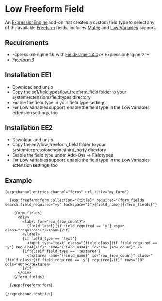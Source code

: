 # Low Freeform Field

An [ExpressionEngine](http://expressionengine.com/) add-on that creates a custom field type to select any of the available [Freeform](http://www.solspace.com/software/detail/freeform/) fields. Includes [Matrix](http://pixelandtonic.com/matrix) and [Low Variables](http://gotolow.com/addons/low-variables) support.

## Requirements

- ExpressionEngine 1.6 with [FieldFrame 1.4.3](http://pixelandtonic.com/fieldframe) *or* ExpressionEngine 2.1+
- [Freeform 3](http://www.solspace.com/software/detail/freeform/)

## Installation EE1

- Download and unzip
- Copy the ee1/fieldtypes/low_freeform_field folder to your system/extensions/fieldtypes directory
- Enable the field type in your field type settings
- For Low Variables support, enable the field type in the Low Variables extension settings, too

## Installation EE2

- Download and unzip
- Copy the ee2/low_freeform_field folder to your system/expressionengine/third_party directory
- Enable the field type under Add-Ons &rarr; Fieldtypes
- For Low Variables support, enable the field type in the Low Variables extension settings, too

## Example

    {exp:channel:entries channel="forms" url_title="my_form"}

      {exp:freeform:form collection="{title}" required="{form_fields search:field_required="=y" backspace="1"}{field_name}|{/form_fields}"}

        {form_fields}
          <div>
            <label for="row_{row_count}">
              {field_label}{if field_required == 'y'} <span class="required">*</span>{/if}
            </label>
            {if field_type == 'text'}
              <input type="text" class="{field_class}{if field_required == 'y'} required{/if}" name="{field_name}" id="row_{row_count}" />
            {if:elseif field_type == 'textarea'}
              <textarea name="{field_name}" id="row_{row_count}" class="{field_class}{if field_required == 'y'} required{/if}" rows="10" cols="40"></textarea>
            {/if}
          </div>
        {/form_fields}

      {/exp:freeform:form}

    {/exp:channel:entries}